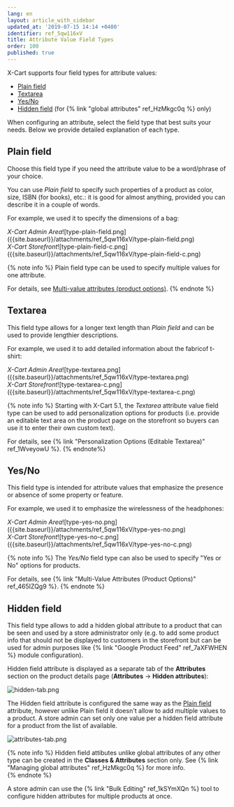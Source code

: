 ```yaml
---
lang: en
layout: article_with_sidebar
updated_at: '2019-07-15 14:14 +0400'
identifier: ref_5qw116xV
title: Attribute Value Field Types
order: 100
published: true
---
```

X-Cart supports four field types for attribute values:

*   [Plain field](#plain-field)
*   [Textarea](#textarea)
*   [Yes/No](#yesno)
*   [Hidden field](#hidden-field "Managing attribute values") (for {% link "global attributes" ref_HzMkgc0q %} only)

When configuring an attribute, select the field type that best suits your needs. Below we provide detailed explanation of each type.

## **Plain field**

Choose this field type if you need the attribute value to be a word/phrase of your choice. 

You can use _Plain field_ to specify such properties of a product as color, size, ISBN (for books), etc.: it is good for almost anything, provided you can describe it in a couple of words. 

For example, we used it to specify the dimensions of a bag:

<div class="ui stackable two column grid">
  <div class="column" markdown="span"><i>X-Cart Admin Area</i>![type-plain-field.png]({{site.baseurl}}/attachments/ref_5qw116xV/type-plain-field.png)</div>
  <div class="column" markdown="span"><i>X-Cart Storefront</i>![type-plain-field-c.png]({{site.baseurl}}/attachments/ref_5qw116xV/type-plain-field-c.png)</div>
</div>

{% note info %}
Plain field type can be used to specify multiple values for one attribute. 

For details, see [Multi-value attributes (product options)](#multi-value-attributes-product-options).
{% endnote %}

## **Textarea**

This field type allows for a longer text length than _Plain field_ and can be used to provide lengthier descriptions. 

For example, we used it to add detailed information about the fabricof t-shirt:

<div class="ui stackable two column grid">
  <div class="column" markdown="span"><i>X-Cart Admin Area</i>![type-textarea.png]({{site.baseurl}}/attachments/ref_5qw116xV/type-textarea.png)</div>
  <div class="column" markdown="span"><i>X-Cart Storefront</i>![type-textarea-c.png]({{site.baseurl}}/attachments/ref_5qw116xV/type-textarea-c.png)</div>
</div>

{% note info %}
Starting with X-Cart 5.1, the _Textarea_ attribute value field type can be used to add personalization options for products (i.e. provide an editable text area on the product page on the storefront so buyers can use it to enter their own custom text). 

For details, see {% link "Personalization Options (Editable Textarea)" ref_1WveyowU %}.
{% endnote%}

## **Yes/No**

This field type is intended for attribute values that emphasize the presence or absence of some property or feature. 

For example, we used it to emphasize the wirelessness of the headphones:

<div class="ui stackable two column grid">
  <div class="column" markdown="span"><i>X-Cart Admin Area</i>![type-yes-no.png]({{site.baseurl}}/attachments/ref_5qw116xV/type-yes-no.png)</div>
  <div class="column" markdown="span"><i>X-Cart Storefront</i>![type-yes-no-c.png]({{site.baseurl}}/attachments/ref_5qw116xV/type-yes-no-c.png)</div>
</div>

{% note info %}
The _Yes/No_ field type can also be used to specify "Yes or No" options for products. 

For details, see {% link "Multi-Value Attributes (Product Options)" ref_465IZQg9 %}.
{% endnote %}

## **Hidden field**

This field type allows to add a hidden global attribute to a product that can be seen and used by a store administrator only (e.g. to add some product info that should not be displayed to customers in the storefront but can be used for admin purposes like {% link "Google Product Feed" ref_7aXFWHEN %} module configuration). 

Hidden field attribute is displayed as a separate tab of the **Attributes** section on the product details page (**Attributes** -> **Hidden attributes**):

![hidden-tab.png]({{site.baseurl}}/attachments/ref_bTfJ9bTS/hidden-tab.png)

The Hidden field attribute is configured the same way as the [Plain field](#plain-field) attribute, however unlike Plain field it doesn't allow to add multiple values to a product. A store admin can set only one value per a hidden field attribute for a product from the list of available.

![attributes-tab.png]({{site.baseurl}}/attachments/ref_bTfJ9bTS/attributes-tab.png)

{% note info %}
Hidden field attibutes unlike global attributes of any other type can be created in the **Classes & Attributes** section only. See {% link "Managing global attributes" ref_HzMkgc0q %} for more info.  
{% endnote %}

A store admin can use the {% link "Bulk Editing" ref_1kSYmXQn %} tool to configure hidden attributes for multiple products at once.
